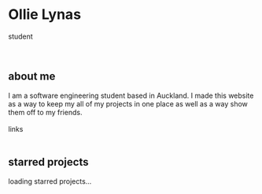 <!-- no index -->
<style>
h2 {
    font-size: 1.5em;
}
</style>
# Ollie Lynas
student

<br>

<div class="info-box">
<h2>about me</h2>
I am a software engineering student based in Auckland. I made this website as a way to keep my all of my projects in one place as well as a way show them off to my friends. 
<br>
<br>
<a id = "md_files/about me/links.md" class="link" onclick = "window.load_md(this.id);">links</a>
</div>
<br>
<div class="info-box">
<h2> starred projects</h2>
loading starred projects...
</div>



<!-- LAST EDITED 1699416468 LAST EDITED-->